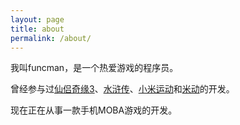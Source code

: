 ```yaml
---
layout: page
title: about
permalink: /about/
---
```


我叫funcman，是一个热爱游戏的程序员。

曾经参与过[仙侣奇缘3](http://www.sogou.com/web?query=%E4%BB%99%E4%BE%A3%E5%A5%87%E7%BC%983)、[水浒传](http://sh.70yx.com/)、[小米运动](https://itunes.apple.com/app/id938688461)和[米动](https://itunes.apple.com/app/id1034182617)的开发。

现在正在从事一款手机MOBA游戏的开发。
